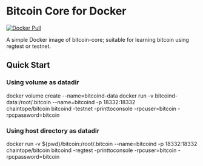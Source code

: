 # Bitcoin Core for Docker 
[![Docker Pull](https://img.shields.io/docker/pulls/chaintope/bitcoin.svg)](https://hub.docker.com/r/chaintope/bitcoin/ )

A simple Docker image of bitcoin-core; suitable for learning bitcoin using regtest or testnet.

## Quick Start

### Using volume as datadir

 docker volume create --name=bitcoind-data
 docker run -v bitcoind-data:/root/.bitcoin --name=bitcoind -p 18332:18332 \
     chaintope/bitcoin bitcoind -testnet -printtoconsole -rpcuser=bitcoin -rpcpassword=bitcoin
     
### Using host directory as datadir

 docker run -v ${pwd}/bitcoin:/root/.bitcoin --name=bitcoind -p 18332:18332 \
     chaintope/bitcoin bitcoind -regtest -printtoconsole -rpcuser=bitcoin -rpcpassword=bitcoin